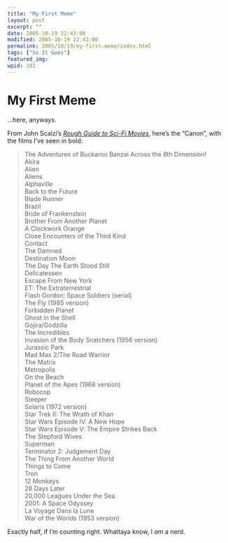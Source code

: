 ```yaml
---
title: "My First Meme"
layout: post
excerpt: ""
date: 2005-10-19 22:43:00
modified: 2005-10-19 22:43:00
permalink: 2005/10/19/my-first-meme/index.html
tags: ["So It Goes"]
featured_img: 
wpid: 101
---
```


# My First Meme

…here, anyways.

From John Scalzi’s *[Rough Guide to Sci-Fi Movies](http://www.scalzi.com/whatever/003785.html)*, here’s the “Canon”, with the films I’ve seen in bold:

> The Adventures of Buckaroo Banzai Across the 8th Dimension!  
> Akira  
> Alien  
> Aliens  
> Alphaville  
> Back to the Future  
> Blade Runner  
> Brazil  
> Bride of Frankenstein  
> Brother From Another Planet  
> A Clockwork Orange  
> Close Encounters of the Third Kind  
> Contact  
> The Damned  
> Destination Moon  
> The Day The Earth Stood Still  
> Delicatessen  
> Escape From New York  
> ET: The Extraterrestrial  
> Flash Gordon: Space Soldiers (serial)  
> The Fly (1985 version)  
> Forbidden Planet  
> Ghost in the Shell  
> Gojira/Godzilla  
> The Incredibles  
> Invasion of the Body Snatchers (1956 version)  
> Jurassic Park  
> Mad Max 2/The Road Warrior  
> The Matrix  
> Metropolis  
> On the Beach  
> Planet of the Apes (1968 version)  
> Robocop  
> Sleeper  
> Solaris (1972 version)  
> Star Trek II: The Wrath of Khan  
> Star Wars Episode IV: A New Hope  
> Star Wars Episode V: The Empire Strikes Back  
> The Stepford Wives  
> Superman  
> Terminator 2: Judgement Day  
> The Thing From Another World  
> Things to Come  
> Tron  
> 12 Monkeys  
> 28 Days Later  
> 20,000 Leagues Under the Sea  
> 2001: A Space Odyssey  
> La Voyage Dans la Lune  
> War of the Worlds (1953 version)

Exactly half, if I’m counting right. Whattaya know, I *am* a nerd.